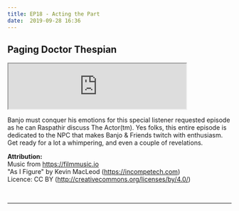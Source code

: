 ```yaml
---
title: EP18 - Acting the Part
date:  2019-09-28 16:36
---
```


## Paging Doctor Thespian

<iframe src="https://anchor.fm/letthediceroll/embed/episodes/EP18---Acting-the-Part-e5ku5q" height="102px" width="400px" frameborder="3" scrolling="no"></iframe>

<p>Banjo must conquer his emotions for this special listener requested episode as he can Raspathir discuss The Actor(tm). Yes folks, this entire episode is dedicated to the NPC that makes Banjo & Friends twitch with enthusiasm. Get ready for a lot a whimpering, and even a couple of revelations.</p>

<p><strong>Attribution:</strong><br>
Music from <a href="https://filmmusic.io">https://filmmusic.io</a><br>
"As I Figure" by Kevin MacLeod (<a href="https://incompetech.com">https://incompetech.com</a>)<br>
Licence: CC BY (<a href="http://creativecommons.org/licenses/by/4.0/">http://creativecommons.org/licenses/by/4.0/</a>)</p>
<p><br></p>

***
